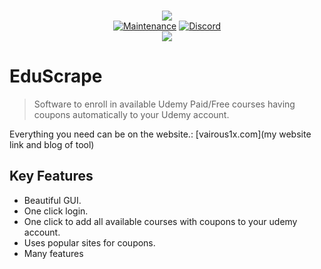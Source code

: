 <p align="center">
    <br/>
    <img src="https://forthebadge.com/images/badges/made-with-python.svg">
    <br/>
    <a href="https://github.com/vairous-1x/EduScrape/graphs/commit-activity"><img alt="Maintenance" src="https://img.shields.io/badge/Maintained%3F-yes-green.svg?style=for-the-badge"></a>
    <a target="_blank" href="https://discord.com/channels/1051140862333177966/1051140862895206412"><img alt="Discord" src="https://img.shields.io/discord/703266580846346361.svg?label=Discord&logo=Discord&colorB=7289da&style=for-the-badge"></a>
    <br/>
    <a href="https://github.com/vairous-1x/EduScrape"><img src="https://blogger.googleusercontent.com/img/b/R29vZ2xl/AVvXsEiiIZk63yE_sliqlGH_orbLwpOfN_QNX0v7hEhuG5sQ52Fptfz7F06s5Xb9_7xoBsfCf-UdmivvHGrL8Ye40Mv5F85sz7-FKCaUWTnv5Dv23m-1Xfh2LUPQQxx4CEMYdroRFwRIHIbvvedYPQsZxqbH4Pyp36QadfkupxRJAY-PpHmiidLs-YRZDSFisYQ/s1563/EduScrape.png"></a>
</p>

# EduScrape

> Software to enroll in available Udemy Paid/Free courses having coupons automatically to your Udemy account.

Everything you need can be on the website.: [vairous1x.com](my website link and blog of tool)


## Key Features

- Beautiful GUI.
- One click login.
- One click to add all available courses with coupons to your udemy account.
- Uses popular sites for coupons.
- Many features

